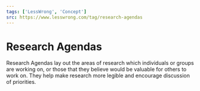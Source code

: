 ```yaml
---
tags: ['LessWrong', 'Concept']
src: https://www.lesswrong.com/tag/research-agendas
---
```


# Research Agendas
Research Agendas lay out the areas of research which individuals or groups are working on, or those that they believe would be valuable for others to work on. They help make research more legible and encourage discussion of priorities.

